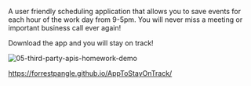 A user friendly scheduling application that allows you to save events for each hour of the work day from 9-5pm. You will never miss a meeting or important business call ever again! 

Download the app and you will stay on track!

![05-third-party-apis-homework-demo](https://user-images.githubusercontent.com/87397971/133230199-18d42636-8675-4245-b576-9442f184f683.gif)

https://forrestpangle.github.io/AppToStayOnTrack/
